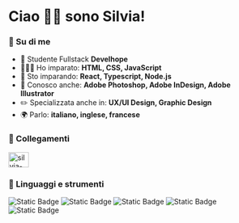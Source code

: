 <h1 align="left">Ciao 👋🏻 sono Silvia!</h1>

<h3 align="left">📝 Su di me</h3>

- 👾 Studente Fullstack **Develhope**
- 👩🏻‍💻 Ho imparato: **HTML, CSS, JavaScript**
- 🌷 Sto imparando: **React, Typescript, Node.js**
- 💎 Conosco anche: **Adobe Photoshop, Adobe InDesign, Adobe Illustrator**
- ✏️ Specializzata anche in: **UX/UI Design, Graphic Design**
- 🌍 Parlo: **italiano, inglese, francese**

<h3 align="left">🚀 Collegamenti</h3>
<p align="left">
<a href="https://linkedin.com/in/silvia-baffi" target="blank"><img align="center" src="https://raw.githubusercontent.com/rahuldkjain/github-profile-readme-generator/master/src/images/icons/Social/linked-in-alt.svg" alt="silvia-baffi" height="30" width="40" /></a>
</p>

<h3 align="left">🔬 Linguaggi e strumenti</h3>
<p align="left"> <img alt="Static Badge" src="https://img.shields.io/badge/HTML-badge?style=for-the-badge&logo=html5&logoColor=white&color=%23E34F26">
 <img alt="Static Badge" src="https://img.shields.io/badge/CSS-badge?style=for-the-badge&logo=css&logoColor=white&color=%23663399">
 <img alt="Static Badge" src="https://img.shields.io/badge/JavaScript-badge?style=for-the-badge&logo=javascript&logoColor=white&logoSize=auto&color=%23F7DF1E">
 <img alt="Static Badge" src="https://img.shields.io/badge/Git-badge?style=for-the-badge&logo=git&logoColor=white&logoSize=auto&color=%23000">
 <img alt="Static Badge" src="https://img.shields.io/badge/Figma-badge?style=for-the-badge&logo=figma&logoColor=white&color=%230098FF"> </p>
